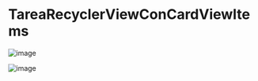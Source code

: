 # TareaRecyclerViewConCardViewItems

![image](https://github.com/07Fkteamo07/TareaRecyclerViewConCardViewItems/assets/136126119/c13cc418-1fb8-45df-ab19-d944d9f319ee)

![image](https://github.com/07Fkteamo07/TareaRecyclerViewConCardViewItems/assets/136126119/32a2d1f8-8cbe-4672-ab72-3dda2ea6c63f)

